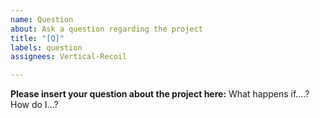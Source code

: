 ```yaml
---
name: Question
about: Ask a question regarding the project
title: "[Q]"
labels: question
assignees: Vertical-Recoil

---
```


**Please insert your question about the project here:**
What happens if....? How do I...?
